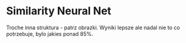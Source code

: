 # Similarity Neural Net

Troche inna struktura - patrz obrazki. Wyniki lepsze ale nadal nie to co potrzebuje, bylo jakies ponad 85%.